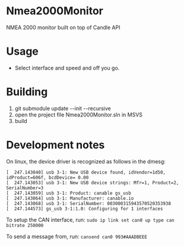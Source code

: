 # Nmea2000Monitor
NMEA 2000 monitor built on top of Candle API

# Usage
* Select interface and speed and off you go.

# Building

1. git submodule update --init --recursive
2. open the project file Nmea2000Monitor.sln in MSVS
3. build

# Development notes
On linux, the device driver is recognized as follows in the dmesg:
```[  246.993509] usb 3-1: new full-speed USB device number 5 using xhci_hcd
[  247.143040] usb 3-1: New USB device found, idVendor=1d50, idProduct=606f, bcdDevice= 0.00
[  247.143053] usb 3-1: New USB device strings: Mfr=1, Product=2, SerialNumber=3
[  247.143059] usb 3-1: Product: canable gs_usb
[  247.143064] usb 3-1: Manufacturer: canable.io
[  247.143068] usb 3-1: SerialNumber: 003000315943570520353938
[  247.144573] gs_usb 3-1:1.0: Configuring for 1 interfaces
```

To setup the CAN interface, run:
```sudo ip link set can0 up type can bitrate 250000```

To send a message from, run:
```cansend can0 993#AAADBEEE```

